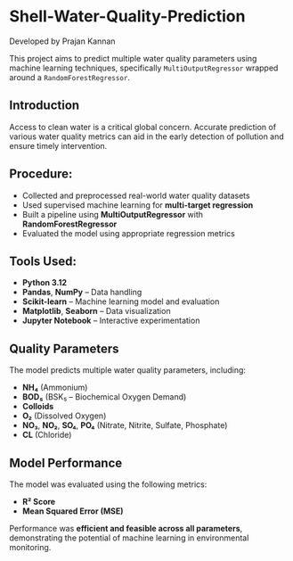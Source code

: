 # Shell-Water-Quality-Prediction

Developed by Prajan Kannan

This project aims to predict multiple water quality parameters using machine learning techniques, specifically `MultiOutputRegressor` wrapped around a `RandomForestRegressor`.

## Introduction

Access to clean water is a critical global concern. Accurate prediction of various water quality metrics can aid in the early detection of pollution and ensure timely intervention.

## Procedure:

- Collected and preprocessed real-world water quality datasets  
- Used supervised machine learning for **multi-target regression**  
- Built a pipeline using **MultiOutputRegressor** with **RandomForestRegressor**  
- Evaluated the model using appropriate regression metrics  

## Tools Used:

- **Python 3.12**
- **Pandas**, **NumPy** – Data handling  
- **Scikit-learn** – Machine learning model and evaluation  
- **Matplotlib**, **Seaborn** – Data visualization  
- **Jupyter Notebook** – Interactive experimentation  

## Quality Parameters

The model predicts multiple water quality parameters, including:

- **NH₄** (Ammonium)  
- **BOD₅** (BSK₅ – Biochemical Oxygen Demand)  
- **Colloids**  
- **O₂** (Dissolved Oxygen)  
- **NO₃**, **NO₂**, **SO₄**, **PO₄** (Nitrate, Nitrite, Sulfate, Phosphate)  
- **CL** (Chloride)  

## Model Performance

The model was evaluated using the following metrics:

- **R² Score**
- **Mean Squared Error (MSE)**

Performance was **efficient and feasible across all parameters**, demonstrating the potential of machine learning in environmental monitoring.
